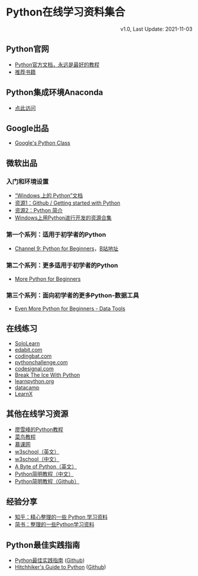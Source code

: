 # Python在线学习资料集合

<link rel="stylesheet" href="https://yanwei.github.io/auto-number-title.css" />

<p align='right'>v1.0, Last Update: 2021-11-03</p>

## Python官网

* [Python官方文档，永远是最好的教程](https://www.python.org/)
* [推荐书籍](https://pythonbooks.org/)

## Python集成环境Anaconda

* [点此访问](https://www.anaconda.com/)

## Google出品

* [Google's Python Class](https://developers.google.com/edu/python/)

## 微软出品

### 入门和环境设置

* [“Windows 上的 Python”文档](https://docs.microsoft.com/zh-cn/windows/python/)
* [资源1：Github / Getting started with Python](https://aka.ms/python-getting-started)
* [资源2：Python 简介](https://docs.microsoft.com/zh-cn/learn/modules/intro-to-python/)
* [Windows上用Python进行开发的资源合集](https://docs.microsoft.com/zh-cn/windows/python/resources)

### 第一个系列：适用于初学者的Python

* [Channel 9: Python for Beginners](https://channel9.msdn.com/Series/Intro-to-Python-Development)，[B站地址](https://www.bilibili.com/video/BV187411f7z9?p=1)

### 第二个系列：更多适用于初学者的Python

* [More Python for Beginners](https://channel9.msdn.com/Series/More-Python-for-Beginners)

### 第三个系列：面向初学者的更多Python-数据工具

* [Even More Python for Beginners - Data Tools](https://channel9.msdn.com/Series/Even-More-Python-for-Beginners-Data-Tools)

## 在线练习

* [SoloLearn](https://www.sololearn.com/Course/Python/)
* [edabit.com](https://edabit.com)
* [codingbat.com](https://codingbat.com/)
* [pythonchallenge.com](http://www.pythonchallenge.com/)
* [codesignal.com](https://codesignal.com)
* [Break The Ice With Python](https://github.com/darkprinx/break-the-ice-with-python)
* [learnpython.org](https://www.learnpython.org/)
* [datacamp](https://app.datacamp.com/learn)
* [LearnX](https://www.learnx.org/)

## 其他在线学习资源

* [廖雪峰的Python教程](https://www.liaoxuefeng.com/wiki/1016959663602400)
* [菜鸟教程](https://www.runoob.com/python3/python3-tutorial.html)
* [慕课网](https://coding.imooc.com/?c=python)
* [w3school（英文）](https://www.w3schools.com/python/default.asp)
* [w3school（中文）](https://www.w3school.com.cn/python/index.asp)
* [A Byte of Python（英文）](https://python.swaroopch.com/)
* [Python简明教程（中文）](https://learnku.com/docs/byte-of-python/2018)
* [Python简明教程（Github）](https://github.com/LenKiMo/byte-of-python)

## 经验分享

* [知乎：精心整理的一些 Python 学习资料](https://zhuanlan.zhihu.com/p/39187089)
* [简书：整理的一些Python学习资料](https://www.jianshu.com/p/e9bb36a5d63f)

## Python最佳实践指南

* [Python最佳实践指南](https://pythonguidecn.readthedocs.io/zh/latest/) ([Github](https://github.com/Prodesire/Python-Guide-CN))
* [Hitchhiker's Guide to Python](https://docs.python-guide.org/) ([Github](https://github.com/realpython/python-guide))
